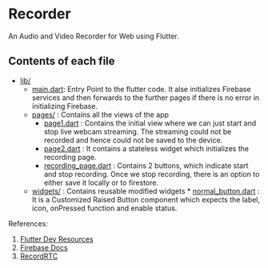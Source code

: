 # Recorder

An Audio and Video Recorder for Web using Flutter.

## Contents of each file

* [lib/](lib/)
	* [main.dart](lib/main.dart): Entry Point to the flutter code. It alse initializes Firebase services and then forwards to the further pages if there is no error in initializing Firebase.
	* [pages/](lib/pages/) : Contains all the views of the app
		* [page1.dart](lib/pages/page1.dart) : Contains the initial view where we can just start and stop live webcam streaming. The streaming could not be recorded and hence could not be saved to the device.
		* [page2.dart](lib/pages/page2.dart) : It contains a stateless widget which initializes the recording page.
		* [recording_page.dart](lib/pages/recording_page.dart) : Contains 2 buttons, which indicate start and stop recording. Once we stop recording, there is an option to either save it locally or to firestore.
  * [widgets/](lib/widgets/) : Contains reusable modified widgets
		* [normal_button.dart](lib/widgets/normal_button.dart) : It is a Customized Raised Button component which expects the label, icon, onPressed function and enable status.
		
References:
1. [Flutter Dev Resources](https://flutter.dev/web)
1. [Firebase Docs](https://firebase.google.com/docs/web/setup)
1. [RecordRTC](https://recordrtc.org/)
